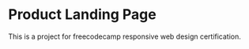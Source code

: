 <h1>Product Landing Page</h1>
<p>This is a project for freecodecamp responsive web design certification.</p>
